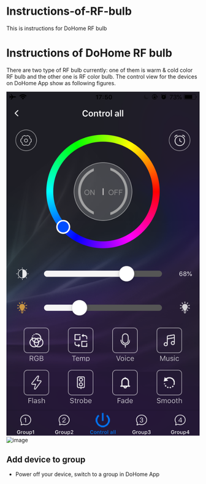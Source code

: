 # Instructions-of-RF-bulb
This is instructions for DoHome RF bulb

# Instructions of DoHome RF bulb

There are two type of RF bulb currently: one of them is warm & cold color RF bulb and the other one is RF color bulb. The control view for the devices on DoHome App show as following figures.

![image](https://github.com/SmartArduino/Instructions-of-RF-bulb-/raw/master/RF_Color.png)
![image](https://github.com/SmartArduino/Instructions-of-RF-bulb-/raw/master/RF_Color_And_Warm.png)

## Add device to group

* Power off your device, switch to a group in DoHome App
